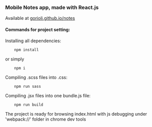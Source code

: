 ### Mobile Notes app, made with React.js
Available at [gorioli.github.io/notes](https://gorioli.github.io/notes)

#### Commands for project setting:
Installing all dependencies:

        npm install 
or simply
    
        npm i
               
Compiling .scss files into .css:

        npm run sass
        
Compiling .jsx files into one bundle.js file:

        npm run build
The project is ready for browsing index.html with js debugging under 'webpack://' folder in chrome dev tools 


